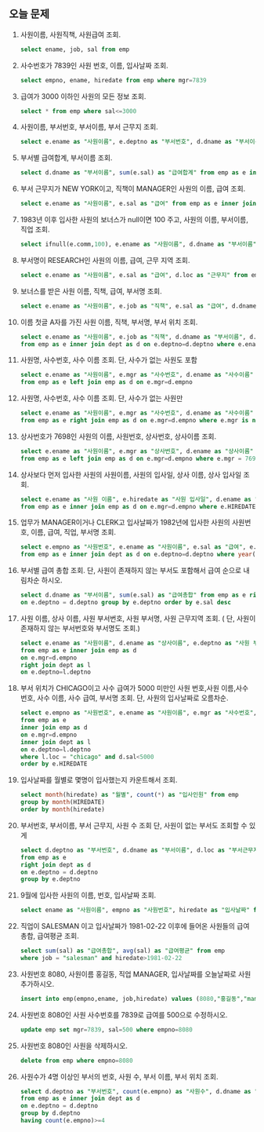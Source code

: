 ## 오늘 문제

1. 사원이름, 사원직책, 사원급여 조회.
    ```sql
	select ename, job, sal from emp
    ```

2. 사수번호가 7839인 사원 번호, 이름, 입사날짜 조회.
	```sql
    select empno, ename, hiredate from emp where mgr=7839
	```

3. 급여가 3000 이하인 사원의 모든 정보 조회.
	```sql
    select * from emp where sal<=3000
	```

4. 사원이름, 부서번호, 부서이름, 부서 근무지 조회.
	```sql
    select e.ename as "사원이름", e.deptno as "부서번호", d.dname as "부서이름", d.loc as "부서근무지" from emp as e inner join dept as d on e.deptno=d.deptno
    ```

5. 부서별 급여합계, 부서이름 조회.
	```sql
    select d.dname as "부서이름", sum(e.sal) as "급여합계" from emp as e inner join dept as d on e.deptno=d.deptno group by e.deptno
    ```

6. 부서 근무지가 NEW YORK이고, 직책이 MANAGER인 사원의 이름, 급여 조회. 
	```sql
    select e.ename as "사원이름", e.sal as "급여" from emp as e inner join dept as d on e.deptno=d.deptno where d.loc="new york" and e.job = "manager"
    ```

7. 1983년 이후 입사한 사원의 보너스가 null이면 100 주고, 사원의 이름, 부서이름, 직업 조회.
	```sql
    select ifnull(e.comm,100), e.ename as "사원이름", d.dname as "부서이름", e.job as "직책" from emp as e inner join dept as d on e.deptno=d.deptno where year(HIREDATE)>1983  
    ```

8.  부서명이 RESEARCH인 사원의 이름, 급여, 근무 지역 조회.
	```sql
    select e.ename as "사원이름", e.sal as "급여", d.loc as "근무지" from emp as e inner join dept as d on e.deptno=d.deptno where d.dname="RESEARCH"
    ```

9. 보너스를 받은 사원 이름, 직책, 급여, 부서명 조회.
	```sql
    select e.ename as "사원이름", e.job as "직책", e.sal as "급여", d.dname as "부서이름" from emp as e inner join dept as d on e.deptno=d.deptno where comm is not null or comm!=0
    ```

10. 이름 첫글 A자를 가진 사원 이름, 직책, 부서명, 부서 위치 조회.
	```sql
    select e.ename as "사원이름", e.job as "직책", d.dname as "부서이름", d.loc as "근무지" 
	from emp as e inner join dept as d on e.deptno=d.deptno where e.ename like "a%"
	```

11. 사원명, 사수번호, 사수 이름 조회. 단, 사수가 없는 사원도 포함
	```sql
    select e.ename as "사원이름", e.mgr as "사수번호", d.ename as "사수이름"
	from emp as e left join emp as d on e.mgr=d.empno 
    ```

12. 사원명, 사수번호, 사수 이름 조회. 단, 사수가 없는 사원만
	```sql
    select e.ename as "사원이름", e.mgr as "사수번호", d.ename as "사수이름"
	from emp as e right join emp as d on e.mgr=d.empno where e.mgr is null
    ```

13. 상사번호가 7698인 사원의 이름, 사원번호, 상사번호, 상사이름 조회.
	```sql
    select e.ename as "사원이름", e.mgr as "상사번호", d.ename as "상사이름"
	from emp as e left join emp as d on e.mgr=d.empno where e.mgr = 7698
    ```

14. 상사보다 먼저 입사한 사원의 사원이름, 사원의 입사일, 상사 이름, 상사 입사일 조회.
	```sql
    select e.ename as "사원 이름", e.hiredate as "사원 입사일", d.ename as "상사 이름", d.hiredate as "상사 입사일"
	from emp as e inner join emp as d on e.mgr=d.empno where e.HIREDATE<d.HIREDATE
	```

15. 업무가 MANAGER이거나 CLERK고 입사날짜가 1982년에 입사한 사원의 사원번호, 이름, 급여, 직업, 부서명 조회.
	```sql
    select e.empno as "사원번호", e.ename as "사원이름", e.sal as "급여", e.job as "직책", d.dname as "부서이름"
	from emp as e inner join dept as d on e.deptno=d.deptno where year(hiredate)=1982 and (job= "manager"or job= "clerk")
	```

16. 부서별 급여 총합 조회. 
    단, 사원이 존재하지 않는 부서도 포함해서 급여 순으로 내림차순 하시오.
	```sql
    select d.dname as "부서이름", sum(e.sal) as "급여총합" from emp as e right join dept as d 
	on e.deptno = d.deptno group by e.deptno order by e.sal desc
    ```

17.  사원 이름, 상사 이름, 사원 부서번호, 사원 부서명, 사원 근무지역 조회. 
    ( 단, 사원이 존재하지 않는 부서번호와 부서명도 조회.)
        ```sql
        select e.ename as "사원이름", d.ename as "상사이름", e.deptno as "사원 부서번호", l.dname as "사원부서명", l.loc as "사원 근무지역" 
        from emp as e inner join emp as d 
        on e.mgr=d.empno 
        right join dept as l 
        on e.deptno=l.deptno
        ```

18. 부서 위치가 CHICAGO이고 사수 급여가 5000 미만인 
 사원 번호,사원 이름,사수 번호, 사수 이름, 사수 급여, 부서명 조회.
 단, 사원의 입사날짜로 오름차순.
 	```sql
    select e.empno as "사원번호", e.ename as "사원이름", e.mgr as "사수번호", d.ename as "사수이름", d.sal as "사수급여", l.dname as "부서명"
    from emp as e 
    inner join emp as d 
    on e.mgr=d.empno 
    inner join dept as l 
    on e.deptno=l.deptno
    where l.loc = "chicago" and d.sal<5000
    order by e.HIREDATE 
    ```

19. 입사날짜를 월별로 몇명이 입사했는지 카운트해서 조회.
	```sql
    select month(hiredate) as "월별", count(*) as "입사인원" from emp 
    group by month(HIREDATE) 
    order by month(hiredate)
    ```

20. 부서번호, 부서이름, 부서 근무지, 사원 수 조회 단, 사원이 없는 부서도 조회할 수 있게 
	```sql
    select d.deptno as "부서번호", d.dname as "부서이름", d.loc as "부서근무지", count(e.empno) as "사원수" 
	from emp as e 
	right join dept as d 
	on e.deptno = d.deptno
	group by e.deptno
    ```

21. 9월에 입사한 사원의 이름, 번호, 입사날짜 조회.
	```sql
    select ename as "사원이름", empno as "사원번호", hiredate as "입사날짜" from emp where month(hiredate)=9
    ```

22. 직업이 SALESMAN 이고 입사날짜가 1981-02-22 이후에 들어온 사원들의 급여 총합, 급여평균 조회.
	```sql
    select sum(sal) as "급여총합", avg(sal) as "급여평균" from emp 
    where job = "salesman" and hiredate>1981-02-22
	```

23. 사원번호 8080, 사원이름 홍길동, 직업 MANAGER, 입사날짜를 오늘날짜로 사원 추가하시오.
	```sql
    insert into emp(empno,ename, job,hiredate) values (8080,"홍길동","manager", now())
    ```

24. 사원번호 8080인 사원 사수번호를 7839로 급여를 500으로 수정하시오.
	```sql
    update emp set mgr=7839, sal=500 where empno=8080
	```

25. 사원번호 8080인 사원을 삭제하시오.
	```sql
    delete from emp where empno=8080
    ```

26. 사원수가 4명 이상인 부서의 번호, 사원 수, 부서 이름, 부서 위치 조회.
	```sql
    select d.deptno as "부서번호", count(e.empno) as "사원수", d.dname as "부서이름", d.loc as "부서위치"
	from emp as e inner join dept as d 
	on e.deptno = d.deptno
	group by d.deptno
	having count(e.empno)>=4
    ```